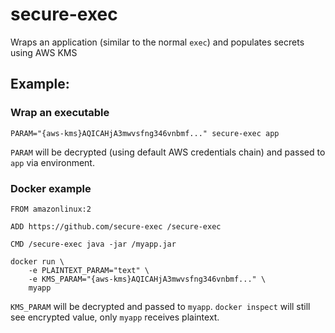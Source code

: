 # secure-exec

Wraps an application (similar to the normal `exec`) and populates secrets using AWS KMS

## Example:

### Wrap an executable

```
PARAM="{aws-kms}AQICAHjA3mwvsfng346vnbmf..." secure-exec app
```

`PARAM` will be decrypted (using default AWS credentials chain) and passed to `app` via environment.

### Docker example

```
FROM amazonlinux:2

ADD https://github.com/secure-exec /secure-exec

CMD /secure-exec java -jar /myapp.jar
```

```
docker run \
    -e PLAINTEXT_PARAM="text" \
    -e KMS_PARAM="{aws-kms}AQICAHjA3mwvsfng346vnbmf..." \
    myapp 
```

`KMS_PARAM` will be decrypted and passed to `myapp`. `docker inspect` will still see encrypted value, only `myapp` receives plaintext.
